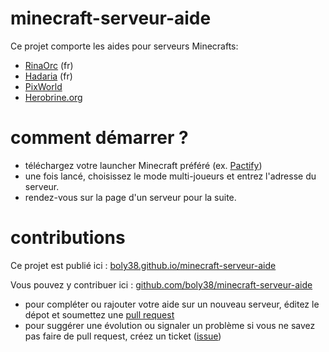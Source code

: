 # minecraft-serveur-aide

Ce projet comporte les aides pour serveurs Minecrafts:

- [RinaOrc](RinaOrc.md) (fr)
- [Hadaria](Hadaria.md) (fr)
- [PixWorld](PixWorld.md)
- [Herobrine.org](HerobrineOrg.md)


# comment démarrer ?

- téléchargez votre launcher Minecraft préféré (ex. [Pactify](https://www.pactify-launcher.nz/fr/))
- une fois lancé, choisissez le mode multi-joueurs et entrez l'adresse du serveur.
- rendez-vous sur la page d'un serveur pour la suite.

# contributions

Ce projet est publié ici : [boly38.github.io/minecraft-serveur-aide](https://boly38.github.io/minecraft-serveur-aide)

Vous pouvez y contribuer ici : [github.com/boly38/minecraft-serveur-aide](https://github.com/boly38/minecraft-serveur-aide)

- pour compléter ou rajouter votre aide sur un nouveau serveur, éditez le dépot et soumettez une [pull request](https://docs.joomla.org/Using_the_Github_UI_to_Make_Pull_Requests/fr)
- pour suggérer une évolution ou signaler un problème si vous ne savez pas faire de pull request, créez un ticket ([issue](https://github.com/boly38/minecraft-serveur-aide/issues))
